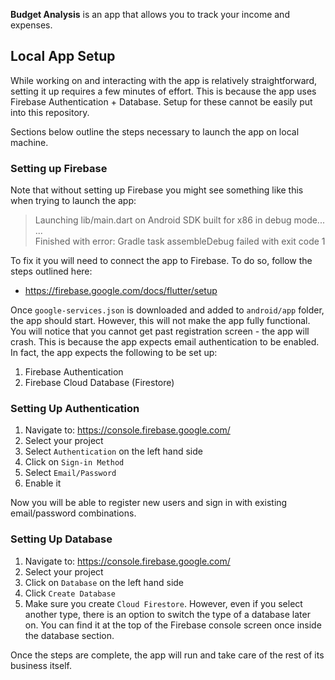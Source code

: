 
**Budget Analysis** is an app that allows you to track your income and expenses.


## Local App Setup

While working on and interacting with the app is relatively straightforward, 
setting it up requires a few minutes of effort. This is because the app uses
Firebase Authentication + Database. Setup for these cannot be easily put into
this repository. 

Sections below outline the steps necessary to launch the app on local machine.

### Setting up Firebase

Note that without setting up Firebase you might see something like this when
trying to launch the app:

>  Launching lib/main.dart on Android SDK built for x86 in debug mode...  
...  
Finished with error: Gradle task assembleDebug failed with exit code 1 

To fix it you will need to connect the app to Firebase. To do so, follow the
steps outlined here: 

- https://firebase.google.com/docs/flutter/setup

Once `google-services.json` is downloaded and added to `android/app` folder,
the app should start. However, this will not make the app fully functional.
You will notice that you cannot get past registration screen - the app will
crash. This is because the app expects email authentication to be enabled. In
fact, the app expects the following to be set up:

1. Firebase Authentication
2. Firebase Cloud Database (Firestore)

### Setting Up Authentication

1. Navigate to: https://console.firebase.google.com/
2. Select your project
3. Select `Authentication` on the left hand side
4. Click on `Sign-in Method`
5. Select `Email/Password`
6. Enable it

Now you will be able to register new users and sign in with existing
email/password combinations.

### Setting Up Database

1. Navigate to: https://console.firebase.google.com/
2. Select your project
3. Click on `Database` on the left hand side
4. Click `Create Database`
5. Make sure you create `Cloud Firestore`. However, even if you select another
type, there is an option to switch the type of a database later on. You can find
it at the top of the Firebase console screen once inside the database section.

Once the steps are complete, the app will run and take care of the rest of its
business itself.


